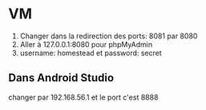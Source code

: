 # VM
1. Changer dans la redirection des ports: 8081 par 8080
2. Aller à 127.0.0.1:8080 pour phpMyAdmin
3. username: homestead et password: secret
   
## Dans Android Studio
changer par 192.168.56.1 et le port c'est 8888

